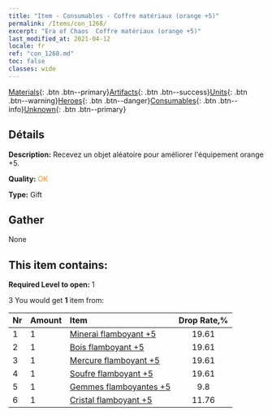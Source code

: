 ```yaml
---
title: "Item - Consumables - Coffre matériaux (orange +5)"
permalink: /Items/con_1268/
excerpt: "Era of Chaos  Coffre matériaux (orange +5)"
last_modified_at: 2021-04-12
locale: fr
ref: "con_1268.md"
toc: false
classes: wide
---
```

 [Materials](/fr/Items/){: .btn .btn--primary}[Artifacts](/fr/Items/Artifacts/){: .btn .btn--success}[Units](/fr/Items/Units/){: .btn .btn--warning}[Heroes](/fr/Items/Heroes/){: .btn .btn--danger}[Consumables](/fr/Items/Consumables/){: .btn .btn--info}[Unknown](/fr/Items/Unknown/){: .btn .btn--primary}

## Détails
 **Description:** Recevez un objet aléatoire pour améliorer l'équipement orange +5.

 **Quality:** <span style="color: #FF8C00">OK</span>

 **Type:** Gift

## Gather

  None

## This item contains:

 **Required Level to open:** 1

 3 You would get **1** item  from:

  | Nr | Amount |     Item    | Drop Rate,% |
  |:---|:-------|:------------|:---------:|
  | 1 | 1 | [Minerai flamboyant +5](/fr/Items/mat_96/) | 19.61 | 
  | 2 | 1 | [Bois flamboyant +5](/fr/Items/mat_97/) | 19.61 | 
  | 3 | 1 | [Mercure flamboyant +5](/fr/Items/mat_98/) | 19.61 | 
  | 4 | 1 | [Soufre flamboyant +5](/fr/Items/mat_99/) | 19.61 | 
  | 5 | 1 | [Gemmes flamboyantes +5](/fr/Items/mat_100/) | 9.8 | 
  | 6 | 1 | [Cristal flamboyant +5](/fr/Items/mat_101/) | 11.76 | 
